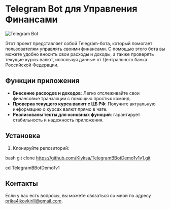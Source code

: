 # Telegram Bot для Управления Финансами

![Telegram Bot](https://img.shields.io/badge/Telegram-Bot-blue.svg)


Этот проект представляет собой Telegram-бота, который помогает пользователям управлять своими финансами. С помощью этого бота вы можете удобно вносить свои расходы и доходы, а также проверять текущие курсы валют, используя данные от Центрального банка Российской Федерации.

## Функции приложения

- **Внесение расходов и доходов**: Легко отслеживайте свои финансовые транзакции с помощью простых команд.
- **Проверка текущего курса валют с ЦБ РФ**: Получите актуальную информацию о курсах валют прямо в чате.
- **Реализованы тесты для основных функций**: гарантирует стабильность и надежность приложения.

## Установка

1. Клонируйте репозиторий:

   
bash
   git clone https://github.com/Klyksa/TelegramBBotDemo1v1v1.git
  
   cd TelegramBBotDemo1v1
   
   




## Контакты

Если у вас есть вопросы, вы можете связаться со мной по адресу [prika4ikovkirill@gmail.com](mailto:ваш_email@example.com).
